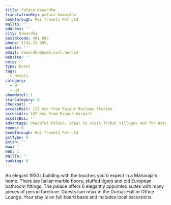 ```yaml
---
title: Palace Kawardha
translationKey: palace-kawardha
bookthrough: Rai Travels Pvt Ltd
mailto: ''
address: ''
city: Kawardha
postalcode: 491 995
phone: 7741-32 085,
mobile: ''
email: kawardha@bom6.vsnl.net.in
website: ''
note: ''
type: hotel
tags:
  - Hotels
category:
  - H
  - HH
showHotel: 1
starCategory: 0
checkout: ''
accessRail: 117 Kms from Raipur Railway Station
accessAir: 137 Kms From Raipur Airport
accessBus: ''
advantage: Peaceful Palace, ideal to visit Tribal Villages and for Nature/Bird Lovers
rooms: 6
bookThrough: Rai Travels Pvt Ltd
gstType: 0
gstin: ''
www: ''
web: 1
mailTo: ''
ranking: 0
---
```













An elegant 1930s building with the touches you'd expect in a Maharaja's home. There are Italian marble floors, stuffed tigers and old European bathroom fittings. The palace offers 6 elegantly appointed suites with many pieces of period furniture. Guests can relax in the Durbar Hall or Office Lounge. Your stay is on full board basis and includes local excursions.